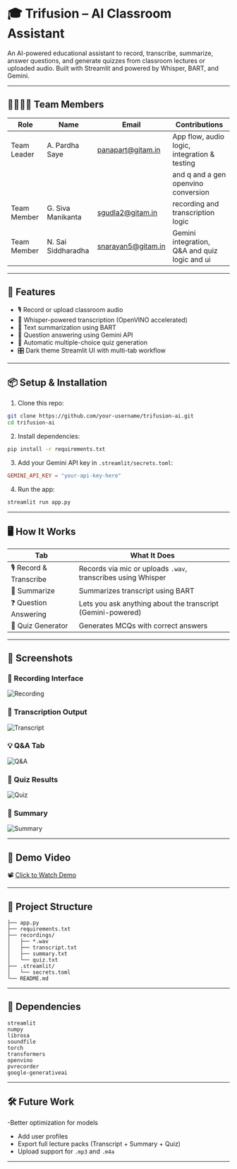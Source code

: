
# 🎓 Trifusion – AI Classroom Assistant

An AI-powered educational assistant to record, transcribe, summarize, answer questions, and generate quizzes from classroom lectures or uploaded audio. Built with Streamlit and powered by Whisper, BART, and Gemini.

---

## 👨‍👩‍👧‍👦 Team Members

| Role         | Name                | Email                        | Contributions                                      |
|--------------|---------------------|------------------------------|----------------------------------------------------|
| Team Leader  | A. Pardha Saye      | panapart@gitam.in            | App flow, audio logic, integration & testing       |
|              |                     |                              | and q and a gen openvino conversion                |
| Team Member  | G. Siva Manikanta   | sgudla2@gitam.in             | recording and transcription logic                  |
| Team Member  | N. Sai Siddharadha  | snarayan5@gitam.in           | Gemini integration, Q&A and quiz logic and ui      |


---

## 🚀 Features

- 🎙 Record or upload classroom audio
- 📝 Whisper-powered transcription (OpenVINO accelerated)
- 📄 Text summarization using BART
- 🤖 Question answering using Gemini API
- 🧪 Automatic multiple-choice quiz generation
- 🎛️ Dark theme Streamlit UI with multi-tab workflow

---

## 📦 Setup & Installation

1. Clone this repo:

```bash
git clone https://github.com/your-username/trifusion-ai.git
cd trifusion-ai
```

2. Install dependencies:

```bash
pip install -r requirements.txt
```

3. Add your Gemini API key in `.streamlit/secrets.toml`:

```toml
GEMINI_API_KEY = "your-api-key-here"
```

4. Run the app:

```bash
streamlit run app.py
```

---

## 🖥️ How It Works

| Tab                | What It Does                                                     |
|--------------------|------------------------------------------------------------------|
| 🎙 Record & Transcribe | Records via mic or uploads `.wav`, transcribes using Whisper |
| 📝 Summarize        | Summarizes transcript using BART                               |
| ❓ Question Answering | Lets you ask anything about the transcript (Gemini-powered)  |
| 🧪 Quiz Generator   | Generates MCQs with correct answers                            |

---

## 📸 Screenshots

### 🔴 Recording Interface
![Recording]([https://drive.google.com/file/d/1I5fiVicbkXiG91xyLgcHZjjFd-v2aAOS/view?usp=sharing])

### 📄 Transcription Output
![Transcript]([https://drive.google.com/file/d/1WtozyXnY3fPJ4Z_rzCzjSqm2dbSUWGJI/view?usp=sharing])

### 💡 Q&A Tab
![Q&A]([https://drive.google.com/file/d/1o3AdoHQLG71tBjVxpSSL1_nANSbUrk_v/view?usp=sharing])

### 🧠 Quiz Results
![Quiz]([https://drive.google.com/file/d/1hCzsaXQv7LndmExXvcfxVUKMyckARlsD/view?usp=sharing])

### 📝 Summary
![Summary]([https://drive.google.com/file/d/11I2pB8g7NcqhapId-gPgJuUGkSZ6QKmB/view?usp=sharing])

---

## 🎥 Demo Video

📽️ [Click to Watch Demo]([https://drive.google.com/file/d/1c84dbWXYKZqSEqa6jJpSZ7481ElS2cNQ/view?usp=sharing])



---

## 📁 Project Structure

```
├── app.py
├── requirements.txt
├── recordings/
│   ├── *.wav
│   ├── transcript.txt
│   ├── summary.txt
│   └── quiz.txt
├── .streamlit/
│   └── secrets.toml
└── README.md
```

---

## 📎 Dependencies

```
streamlit
numpy
librosa
soundfile
torch
transformers
openvino
pvrecorder
google-generativeai
```

---

## 🛠 Future Work

-Better optimization for models
- Add user profiles
- Export full lecture packs (Transcript + Summary + Quiz)
- Upload support for `.mp3` and `.m4a`

---

